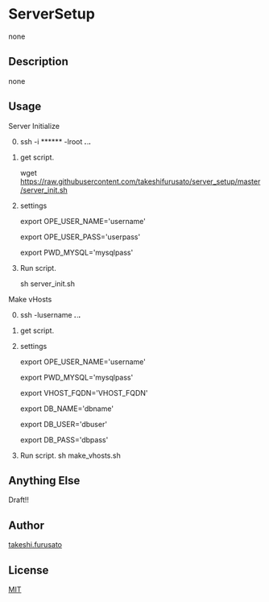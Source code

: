 # ServerSetup

none

## Description

none

## Usage

Server Initialize

0. ssh -i ****** -lroot ***.***.***.***

1. get script.

    wget https://raw.githubusercontent.com/takeshifurusato/server_setup/master/server_init.sh

2. settings

    export OPE_USER_NAME='username'
    
    export OPE_USER_PASS='userpass'
    
    export PWD_MYSQL='mysqlpass'

3. Run script.

    sh server_init.sh

Make vHosts

0. ssh -lusername ***.***.***.***

1. get script.

2. settings

    export OPE_USER_NAME='username'
    
    export PWD_MYSQL='mysqlpass'
    
    export VHOST_FQDN='VHOST_FQDN'
    
    export DB_NAME='dbname'
    
    export DB_USER='dbuser'
    
    export DB_PASS='dbpass'

3. Run script.
    sh make_vhosts.sh

## Anything Else

Draft!!

## Author

[takeshi.furusato](https://www.facebook.com/takeshi.furusato)

## License

[MIT](http://b4b4r07.mit-license.org)
